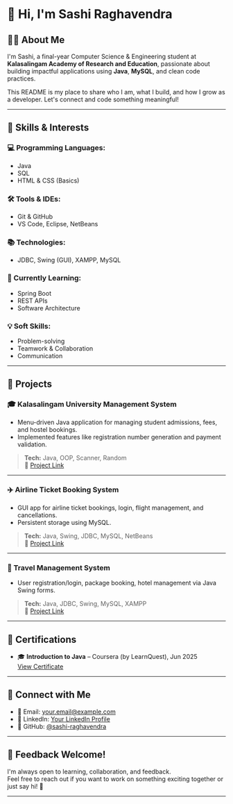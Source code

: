 # 👋 Hi, I'm Sashi Raghavendra

## 🧑‍💻 About Me

I'm Sashi, a final-year Computer Science & Engineering student at **Kalasalingam Academy of Research and Education**, passionate about building impactful applications using **Java**, **MySQL**, and clean code practices.

This README is my place to share who I am, what I build, and how I grow as a developer. Let's connect and code something meaningful!

---

## 🚀 Skills & Interests

### 💻 Programming Languages:
- Java
- SQL
- HTML & CSS (Basics)

### 🛠 Tools & IDEs:
- Git & GitHub
- VS Code, Eclipse, NetBeans

### 📚 Technologies:
- JDBC, Swing (GUI), XAMPP, MySQL

### 🌱 Currently Learning:
- Spring Boot
- REST APIs
- Software Architecture

### 💡 Soft Skills:
- Problem-solving
- Teamwork & Collaboration
- Communication

---

## 🧩 Projects

### 🎓 Kalasalingam University Management System
- Menu-driven Java application for managing student admissions, fees, and hostel bookings.
- Implemented features like registration number generation and payment validation.
> **Tech:** Java, OOP, Scanner, Random  
🔗 [Project Link](#)

---

### ✈️ Airline Ticket Booking System
- GUI app for airline ticket bookings, login, flight management, and cancellations.
- Persistent storage using MySQL.
> **Tech:** Java, Swing, JDBC, MySQL, NetBeans  
🔗 [Project Link](#)

---

### 🧳 Travel Management System
- User registration/login, package booking, hotel management via Java Swing forms.
> **Tech:** Java, JDBC, Swing, MySQL, XAMPP  
🔗 [Project Link](#)

---

## 📜 Certifications

- 🎓 **Introduction to Java** – Coursera (by LearnQuest), Jun 2025  
[View Certificate](#)

---

## 🤝 Connect with Me

- 📧 Email: your.email@example.com  
- 💼 LinkedIn: [Your LinkedIn Profile](#)  
- 📁 GitHub: [@sashi-raghavendra](https://github.com/sashi-raghavendra)

---

## 💬 Feedback Welcome!

I'm always open to learning, collaboration, and feedback.  
Feel free to reach out if you want to work on something exciting together or just say hi! 🚀

---
